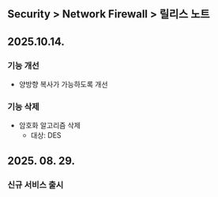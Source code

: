 ## Security > Network Firewall > 릴리스 노트

## 2025.10.14.

### 기능 개선

* 양방향 복사가 가능하도록 개선

### 기능 삭제

* 암호화 알고리즘 삭제
    * 대상: DES

## 2025. 08. 29.

### 신규 서비스 출시